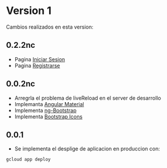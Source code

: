 # Version 1

Cambios realizados en esta version: 

## 0.2.2nc
- Pagina [Iniciar Sesion](https://pasduapp.rj.r.appspot.com/login)
- Pagina [Registrarse](https://pasduapp.rj.r.appspot.com/logup)

## 0.0.2nc
- Arregrla el problema de liveReload en el server de desarrollo
- Implemanta [Angular Material](https://material.angular.io)
- Implementa [ng-Bootstrap](https://ng-bootstrap.github.io/)
- Implementa [Bootstrap Icons](https://icons.getbootstrap.com/)

## 0.0.1
- Se implementa el desplige de aplicacion en produccion con:
```bash
gcloud app deploy
```